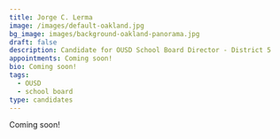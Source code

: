 ```yaml
---
title: Jorge C. Lerma
image: /images/default-oakland.jpg
bg_image: images/background-oakland-panorama.jpg
draft: false
description: Candidate for OUSD School Board Director - District 5
appointments: Coming soon!
bio: Coming soon!
tags:
  - OUSD
  - school board
type: candidates
---
```

Coming soon!